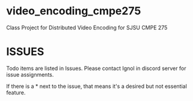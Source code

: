 # video_encoding_cmpe275
Class Project for Distributed Video Encoding for SJSU CMPE 275



# ISSUES

Todo items are listed in Issues. Please contact Ignol in discord server for issue assignments. 

If there is a * next to the issue, that means it's a desired but not essential feature.

